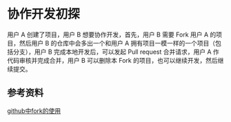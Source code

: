 # 协作开发初探

用户 A 创建了项目，用户 B 想要协作开发，首先，用户 B 需要 Fork 用户 A 的项目，然后用户 B 的仓库中会多出一个和用户 A 拥有项目一模一样的一个项目（包括分支），用户 B 完成本地开发后，可以发起 Pull request 合并请求，用户 A 作代码审核并完成合并，用户 B 可以删除本 Fork 的项目，也可以继续开发，然后继续提交。

## 参考资料

[github中fork的使用](https://www.cnblogs.com/patchouli/p/6511251.html)
